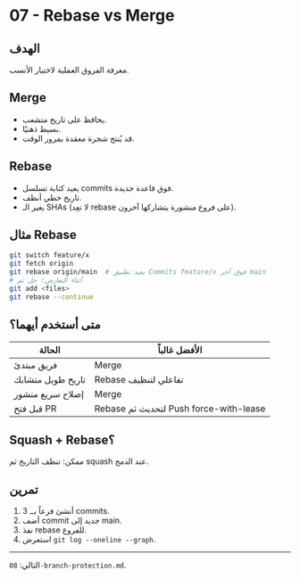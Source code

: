 # 07 - Rebase vs Merge

## الهدف
معرفة الفروق العملية لاختيار الأنسب.

## Merge
- يحافظ على تاريخ متشعب.
- بسيط ذهنيًا.
- قد يُنتج شجرة معقدة بمرور الوقت.

## Rebase
- يعيد كتابة تسلسل commits فوق قاعدة جديدة.
- تاريخ خطي أنظف.
- يغير الـ SHAs (لا تعِد rebase على فروع منشورة يتشاركها آخرون).

## مثال Rebase
```bash
git switch feature/x
git fetch origin
git rebase origin/main  # يعيد تطبيق Commits feature/x فوق آخر main
# أثناء التعارض: حل ثم
git add <files>
git rebase --continue
```

## متى أستخدم أيهما؟
| الحالة | الأفضل غالباً |
|--------|----------------|
| فريق مبتدئ | Merge |
| تاريخ طويل متشابك | Rebase تفاعلي لتنظيف |
| إصلاح سريع منشور | Merge |
| قبل فتح PR | Rebase لتحديث ثم Push force-with-lease |

## Squash + Rebase؟
ممكن: تنظف التاريخ ثم squash عند الدمج.

## تمرين
1. أنشئ فرعاً بــ 3 commits.
2. أضف commit جديد إلى main.
3. نفذ rebase للفروع.
4. استعرض `git log --oneline --graph`.

---
التالي: `08-branch-protection.md`.

